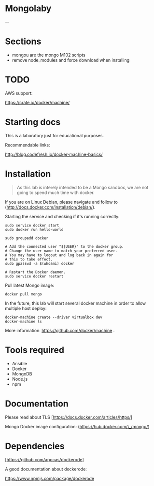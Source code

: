 
# Mongolaby

--

# Sections

- mongou are the mongo M102 scripts
- remove node_modules and force download when installing

# TODO

AWS support:

https://crate.io/docker/machine/


# Starting docs

This is a laboratory just for educational purposes.

Recommendable links:

http://blog.codefresh.io/docker-machine-basics/

# Installation

> As this lab is interely intended to be a Mongo sandbox, we are not going to spend much time with docker.

If you are on Linux Debian, please navigate and follow to (http://docs.docker.com/installation/debian/).

Starting the service and  checking if it's running correctly:
```
sudo service docker start
sudo docker run hello-world

sudo groupadd docker

# Add the connected user "${USER}" to the docker group.
# Change the user name to match your preferred user.
# You may have to logout and log back in again for
# this to take effect.
sudo gpasswd -a $(whoami) docker

# Restart the Docker daemon.
sudo service docker restart
```


Pull latest Mongo image:

```
docker pull mongo
```


In the future, this lab will start several docker machine in order to allow multiple host deploy:


```
docker-machine create --driver virtualbox dev
docker-machine ls
```
More information: https://github.com/docker/machine .


# Tools required

- Ansible
- Docker 
- MongoDB
- Node.js 
- npm


# Documentation

Please read about TLS [https://docs.docker.com/articles/https/]

Mongo Docker image configuration: (https://hub.docker.com/\_/mongo/)


# Dependencies

[https://github.com/apocas/dockerode]


A good documentation about dockerode:

https://www.npmjs.com/package/dockerode
